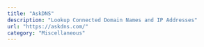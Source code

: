 ```yaml
---
title: "AskDNS"
description: "Lookup Connected Domain Names and IP Addresses"
url: "https://askdns.com/"
category: "Miscellaneous"
---
```

